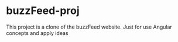 # buzzFeed-proj

This project is a clone of the buzzFeed website. Just for use Angular concepts and apply ideas
